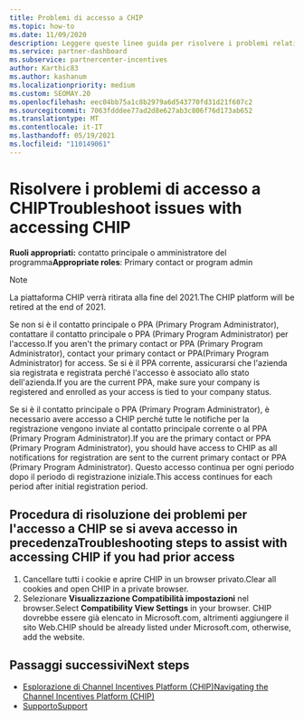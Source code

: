 ```yaml
---
title: Problemi di accesso a CHIP
ms.topic: how-to
ms.date: 11/09/2020
description: Leggere queste linee guida per risolvere i problemi relativi all'uso dello strumento Channel Incentives Platform (CHIP).
ms.service: partner-dashboard
ms.subservice: partnercenter-incentives
author: Karthic83
ms.author: kashanum
ms.localizationpriority: medium
ms.custom: SEOMAY.20
ms.openlocfilehash: eec04bb75a1c8b2979a6d543770fd31d21f607c2
ms.sourcegitcommit: 7063fdddee77ad2d8e627ab3c806f76d173ab652
ms.translationtype: MT
ms.contentlocale: it-IT
ms.lasthandoff: 05/19/2021
ms.locfileid: "110149061"
---
```

# <a name="troubleshoot-issues-with-accessing-chip"></a><span data-ttu-id="40ebd-103">Risolvere i problemi di accesso a CHIP</span><span class="sxs-lookup"><span data-stu-id="40ebd-103">Troubleshoot issues with accessing CHIP</span></span>

<span data-ttu-id="40ebd-104">**Ruoli appropriati:** contatto principale o amministratore del programma</span><span class="sxs-lookup"><span data-stu-id="40ebd-104">**Appropriate roles**: Primary contact or program admin</span></span>

>[!NOTE]
><span data-ttu-id="40ebd-105">La piattaforma CHIP verrà ritirata alla fine del 2021.</span><span class="sxs-lookup"><span data-stu-id="40ebd-105">The CHIP platform will be retired at the end of 2021.</span></span>

<span data-ttu-id="40ebd-106">Se non si è il contatto principale o PPA (Primary Program Administrator), contattare il contatto principale o PPA (Primary Program Administrator) per l'accesso.</span><span class="sxs-lookup"><span data-stu-id="40ebd-106">If you aren't the primary contact or PPA (Primary Program Administrator), contact your primary contact or PPA(Primary Program Administrator) for access.</span></span> <span data-ttu-id="40ebd-107">Se si è il PPA corrente, assicurarsi che l'azienda sia registrata e registrata perché l'accesso è associato allo stato dell'azienda.</span><span class="sxs-lookup"><span data-stu-id="40ebd-107">If you are the current PPA, make sure your company is registered and enrolled as your access is tied to your company status.</span></span>

<span data-ttu-id="40ebd-108">Se si è il contatto principale o PPA (Primary Program Administrator), è necessario avere accesso a CHIP perché tutte le notifiche per la registrazione vengono inviate al contatto principale corrente o al PPA (Primary Program Administrator).</span><span class="sxs-lookup"><span data-stu-id="40ebd-108">If you are the primary contact or PPA (Primary Program Administrator), you should have access to CHIP as all notifications for registration are sent to the current primary contact or PPA (Primary Program Administrator).</span></span> <span data-ttu-id="40ebd-109">Questo accesso continua per ogni periodo dopo il periodo di registrazione iniziale.</span><span class="sxs-lookup"><span data-stu-id="40ebd-109">This access continues for each period after initial registration period.</span></span>

## <a name="troubleshooting-steps-to-assist-with-accessing-chip-if-you-had-prior-access"></a><span data-ttu-id="40ebd-110">Procedura di risoluzione dei problemi per l'accesso a CHIP se si aveva accesso in precedenza</span><span class="sxs-lookup"><span data-stu-id="40ebd-110">Troubleshooting steps to assist with accessing CHIP if you had prior access</span></span>

1. <span data-ttu-id="40ebd-111">Cancellare tutti i cookie e aprire CHIP in un browser privato.</span><span class="sxs-lookup"><span data-stu-id="40ebd-111">Clear all cookies and open CHIP in a private browser.</span></span>
1. <span data-ttu-id="40ebd-112">Selezionare **Visualizzazione Compatibilità impostazioni** nel browser.</span><span class="sxs-lookup"><span data-stu-id="40ebd-112">Select **Compatibility View Settings** in your browser.</span></span> <span data-ttu-id="40ebd-113">CHIP dovrebbe essere già elencato in Microsoft.com, altrimenti aggiungere il sito Web.</span><span class="sxs-lookup"><span data-stu-id="40ebd-113">CHIP should be already listed under Microsoft.com, otherwise, add the website.</span></span>

## <a name="next-steps"></a><span data-ttu-id="40ebd-114">Passaggi successivi</span><span class="sxs-lookup"><span data-stu-id="40ebd-114">Next steps</span></span>

- [<span data-ttu-id="40ebd-115">Esplorazione di Channel Incentives Platform (CHIP)</span><span class="sxs-lookup"><span data-stu-id="40ebd-115">Navigating the Channel Incentives Platform (CHIP)</span></span>](chip-intro.md)
- [<span data-ttu-id="40ebd-116">Supporto</span><span class="sxs-lookup"><span data-stu-id="40ebd-116">Support</span></span>](report-problems-with-partner-center.md)
